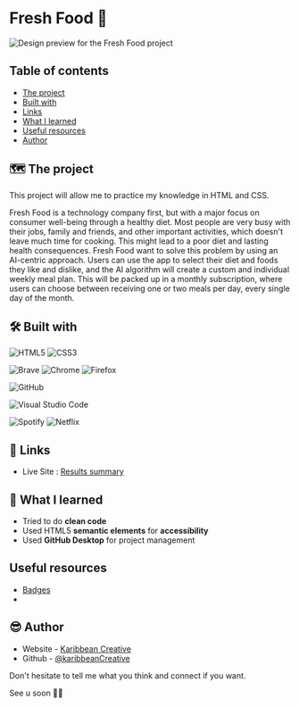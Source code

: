 # Fresh Food 🥗

![Design preview for the Fresh Food project](assets/design/........)



## Table of contents

- [The project](#the-project)
- [Built with](#built-with)
- [Links](#links)
- [What I learned](#what-i-learned)
- [Useful resources](#useful-resources)
- [Author](#author)



## 🗺️ The project

This project will allow me to practice my knowledge in HTML and CSS.

Fresh Food is a technology company first, but with a major focus on consumer well-being through a healthy diet. Most people are very busy with their jobs, family and friends, and other important activities, which doesn't leave much time for cooking. This might lead to a poor diet and lasting health consequences. Fresh Food want to solve this problem by using an AI-centric approach. Users can use the app to select their diet and foods they like and dislike, and the AI algorithm will create a custom and individual weekly meal plan. This will be packed up in a monthly subscription, where users can choose between receiving one or two meals per day, every single day of the month.



## 🛠️ Built with

![HTML5](https://img.shields.io/badge/HTML5-E34F26.svg?style=for-the-badge&logo=HTML5&logoColor=white)
![CSS3](https://img.shields.io/badge/css3-%231572B6.svg?style=for-the-badge&logo=css3&logoColor=white)

![Brave](https://img.shields.io/badge/Brave-FB542B?style=for-the-badge&logo=Brave&logoColor=white)
![Chrome](https://img.shields.io/badge/Google%20Chrome-4285F4.svg?style=for-the-badge&logo=Google-Chrome&logoColor=white)
![Firefox](https://img.shields.io/badge/Firefox%20Browser-FF7139.svg?style=for-the-badge&logo=Firefox-Browser&logoColor=white)

![GitHub](https://img.shields.io/badge/github-%23121011.svg?style=for-the-badge&logo=github&logoColor=white)

![Visual Studio Code](https://img.shields.io/badge/Visual%20Studio%20Code-0078d7.svg?style=for-the-badge&logo=visual-studio-code&logoColor=white)

![Spotify](https://img.shields.io/badge/Spotify-1ED760?style=for-the-badge&logo=spotify&logoColor=white)
![Netflix](https://img.shields.io/badge/Netflix-E50914.svg?style=for-the-badge&logo=Netflix&logoColor=white)



## 🔗 Links

- Live Site : [Results summary](karibbean-creative-results-summary.netlify.app)



## 🧠 What I learned

* Tried to do **clean code**
* Used HTML5 **semantic elements** for **accessibility**
* Used **GitHub Desktop** for project management



## Useful resources

- [Badges](https://home.aveek.io/GitHub-Profile-Badges/)
- 


## 😎 Author

- Website - [Karibbean Creative](https://karibbeancreative.xyz/)
- Github - [@karibbeanCreative](https://github.com/karibbeanCreative)


Don't hesitate to tell me what you think and connect if you want.

See u soon ✌🏽